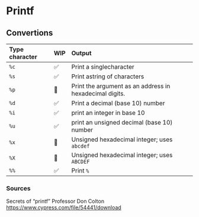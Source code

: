 # Printf

## Convertions

| Type character | WIP | Output |
|:-----|:---|:--------------------------------------------------------|
| `%c` | ✅ | Print a singlecharacter |
| `%s` | ✅ | Print astring of characters |
| `%p` | 🔧 | Print the argument as an address in hexadecimal digits. |
| `%d` | ✅ | Print a decimal (base 10) number |
| `%i` | ✅ | print an integer in base 10 |
| `%u` | ✅ | print an unsigned decimal (base 10) number |
| `%x` | 🔧 | Unsigned hexadecimal integer; uses `abcdef` |
| `%X` | 🔧 | Unsigned hexadecimal integer; uses `ABCDEF` |
| `%%` | ✅ | Print `%` |

<!--
## Flags

| Flag | WIP | Meaning                                                |
|------|:----|:-------------------------------------------------------|
| `%ft_isdigit();` | 🔧 | Right align the result within the given field width     |
| `%-` | 🔧 | Left align the result within the given field width     |
| `%0` | 🔧 | Shorter numbers are padded out with leading zeros      |
| `%.` | 🔧 | How many placesshould be shown after the decimal point |

| **Bonus**     | WIP |              |
| ------------- |:----|:-------------|
| `%#`          | 🔧 |   When it's used with the `o`, `x`, or `X` format, the `#` flag uses `0`, `0x`, or `0X`, respectively, to prefix any nonzero output value |
| `% `          | 🔧 |   Use a blank to prefix the output value if it's signed and positive. The blank is ignored if both the blank and + flags appear |
| `%+`          | 🔧 |   Use a sign (`+` or `-`) to prefix the output value if it's of a signed type. |
--->
### Sources

Secrets of “printf” Professor Don Colton <https://www.cypress.com/file/54441/download>
